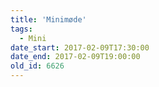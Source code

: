 ```yaml
---
title: 'Minimøde'
tags:
  - Mini
date_start: 2017-02-09T17:30:00
date_end: 2017-02-09T19:00:00
old_id: 6626
---
```

